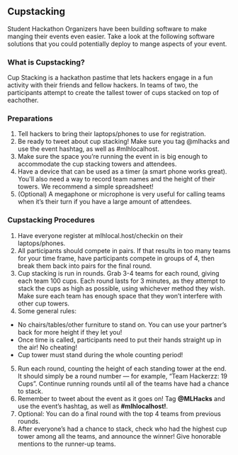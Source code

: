 ## Cupstacking

Student Hackathon Organizers have been building software to make manging their events even easier. Take a look at the following software solutions that you could potentially deploy to mange aspects of your event.

### What is Cupstacking?

Cup Stacking is a hackathon pastime that lets hackers engage in a fun activity with their friends and fellow hackers. In teams of two, the participants attempt to create the tallest tower of cups stacked on top of eachother.

### Preparations

1. Tell hackers to bring their laptops/phones to use for registration.
2. Be ready to tweet about cup stacking! Make sure you tag @mlhacks and use the event hashtag, as well as #mlhlocalhost.
3. Make sure the space you’re running the event in is big enough to accommodate the cup stacking towers and attendees.
4. Have a device that can be used as a timer (a smart phone works great). You'll also need a way to record team names and the height of their towers. We recommend a simple spreadsheet!
5. (Optional) A megaphone or microphone is very useful for calling teams when it’s their turn if you have a large amount of attendees.

### Cupstacking Procedures

1. Have everyone register at mlhlocal.host/checkin on their laptops/phones.
2. All participants should compete in pairs. If that results in too many teams for your time frame, have participants compete in groups of 4, then break them back into pairs for the final round.
3. Cup stacking is run in rounds. Grab 3-4 teams for each round, giving each team 100 cups. Each round lasts for 3 minutes, as they attempt to stack the cups as high as possible, using whichever method they wish. Make sure each team has enough space that they won’t interfere with other cup towers.
4. Some general rules:
  - No chairs/tables/other furniture to stand on. You can use your partner’s back for more height if they let you!
  - Once time is called, participants need to put their hands straight up in the air! No cheating!
  - Cup tower must stand during the whole counting period!
5. Run each round, counting the height of each standing tower at the end. It should simply be a round number &mdash; for example, “Team Hackerzz: 19 Cups”. Continue running rounds until all of the teams have had a chance to stack.
6. Remember to tweet about the event as it goes on! Tag **@MLHacks** and use the event’s hashtag, as well as **#mlhlocalhost!**.
7. Optional: You can do a final round with the top 4 teams from previous rounds.
8. After everyone’s had a chance to stack, check who had the highest cup tower among all the teams, and announce the winner! Give honorable mentions to the runner-up teams.
